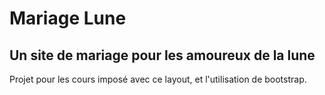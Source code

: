 # Mariage Lune
## Un site de mariage pour les amoureux de la lune

Projet pour les cours imposé avec ce layout, et l'utilisation de bootstrap.
